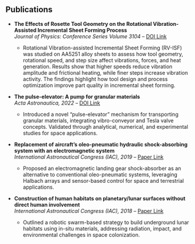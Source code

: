 ## **Publications**
- **The Effects of Rosette Tool Geometry on the Rotational Vibration-Assisted Incremental Sheet Forming Process**  
   *Journal of Physics: Conference Series Volume 3104* – [DOI Link]([https://doi.org/10.1016/j.actaastro.2022.07.052](https://doi.org/10.1088/1742-6596/3104/1/012105))  
   - Rotational Vibration-assisted Incremental Sheet Forming (RV-ISF) was studied on AA5251 alloy sheets to assess how tool geometry, rotational speed, and step size affect vibrations, forces, and heat generation. Results show that higher speeds reduce vibration amplitude and frictional heating, while finer steps increase vibration activity. The findings highlight how tool design and process optimization improve part quality in incremental sheet forming.
  

- **The pulse-elevator: A pump for granular materials**  
   *Acta Astronautica, 2022* – [DOI Link](https://doi.org/10.1016/j.actaastro.2022.07.052)  
   - Introduced a novel “pulse-elevator” mechanism for transporting granular materials, integrating vibro-conveyor and Tesla valve concepts. Validated through analytical, numerical, and experimental studies for space applications.  

- **Replacement of aircraft’s oleo-pneumatic hydraulic shock-absorbing system with an electromagnetic system**  
   *International Astronautical Congress (IAC), 2019* – [Paper Link](https://dl.iafastro.directory/event/IAC-2019/paper/51055/)  
   - Proposed an electromagnetic landing gear shock-absorber as an alternative to conventional oleo-pneumatic systems, leveraging Halbach arrays and sensor-based control for space and terrestrial applications.  

- **Construction of human habitats on planetary/lunar surfaces without direct human involvement**  
   *International Astronautical Congress (IAC), 2018* – [Paper Link](https://dl.iafastro.directory/event/IAC-2018/paper/48021/)  
   - Outlined a robotic swarm-based strategy to build underground lunar habitats using in-situ materials, addressing radiation, impact, and environmental challenges in space colonization.

